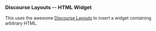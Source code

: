 ### Discourse Layouts -- HTML Widget

This uses the awesome [Discourse Layouts](https://github.com/angusmcleod/discourse-layouts) to insert a widget containing arbitrary HTML.

